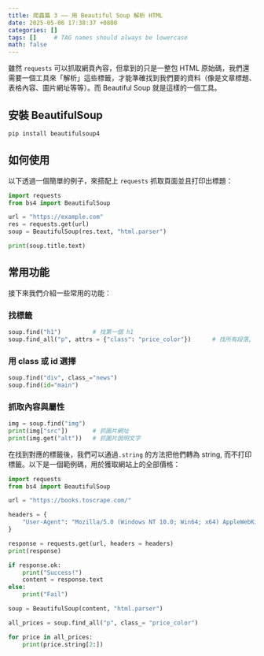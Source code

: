```yaml
---
title: 爬蟲篇 3 —— 用 Beautiful Soup 解析 HTML
date: 2025-05-06 17:38:37 +0800
categories: []
tags: []     # TAG names should always be lowercase
math: false
---
```


雖然 `requests` 可以抓取網頁內容，但拿到的只是一整包 HTML 原始碼，我們還需要一個工具來「解析」這些標籤，才能準確找到我們要的資料（像是文章標題、表格內容、圖片網址等等）。而 Beautiful Soup 就是這樣的一個工具。



## 安裝 BeautifulSoup

```bash
pip install beautifulsoup4
```



## 如何使用

以下透過一個簡單的例子，來搭配上 `requests` 抓取頁面並且打印出標題：

```python
import requests
from bs4 import BeautifulSoup

url = "https://example.com"
res = requests.get(url)
soup = BeautifulSoup(res.text, "html.parser") 

print(soup.title.text)
```



## 常用功能

接下來我們介紹一些常用的功能：

### 找標籤

```python
soup.find("h1")         # 找第一個 h1
soup.find_all("p", attrs = {"class": "price_color"})      # 找所有段落, 並且class 是 price_color, 適用於多項篩選
```



### 用 class 或 id 選擇

```python
soup.find("div", class_="news") 
soup.find(id="main")
```



### 抓取內容與屬性

```py
img = soup.find("img")
print(img["src"])       # 抓圖片網址
print(img.get("alt"))   # 抓圖片說明文字
```



在找到對應的標籤後，我們可以通過`.string` 的方法把他們轉為 string, 而不打印標籤。以下是一個範例碼，用於獲取網站上的全部價格：

```python
import requests
from bs4 import BeautifulSoup

url = "https://books.toscrape.com/"

headers = {
    "User-Agent": "Mozilla/5.0 (Windows NT 10.0; Win64; x64) AppleWebKit/537.36 (KHTML, like Gecko) Chrome/123.0.0.0 Safari/537.36"
}

response = requests.get(url, headers = headers)
print(response)

if response.ok:
    print("Success!")
    content = response.text
else:
    print("Fail")

soup = BeautifulSoup(content, "html.parser")

all_prices = soup.find_all("p", class_= "price_color")

for price in all_prices:
    print(price.string[2:])
```

